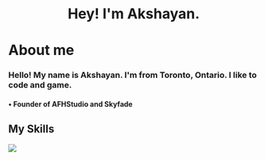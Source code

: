 <h1 align=center>Hey! I'm Akshayan.</h1>

<h1>About me</h1>
<h3>Hello! My name is Akshayan. I'm from Toronto, Ontario. I like to code and game.</h3>
<h4>• Founder of AFHStudio and Skyfade</h4>
<h2>My Skills</h2>
  <a href="https://skillicons.dev">
    <img src="https://skillicons.dev/icons?i=git,kubernetes,docker,c,vim" />
  </a>
